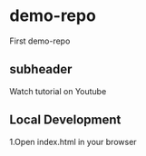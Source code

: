 # demo-repo
First demo-repo

## subheader

Watch tutorial on Youtube

## Local Development

1.Open index.html in your browser
